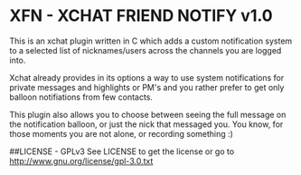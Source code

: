 XFN - XCHAT FRIEND NOTIFY v1.0
===

This is an xchat plugin written in C which adds a 
custom notification system to a selected list of
nicknames/users across the channels you are logged into.

Xchat already provides in its options a way to use system
notifications for private messages and highlights or PM's and you
rather prefer to get only balloon notifiations from few contacts.

This plugin also allows you to choose between seeing the full
message on the notification balloon, or just the nick
that messaged you. You know, for those moments you are not alone, 
or recording something :)

##LICENSE - GPLv3
See LICENSE to get the license or go to
http://www.gnu.org/license/gpl-3.0.txt
